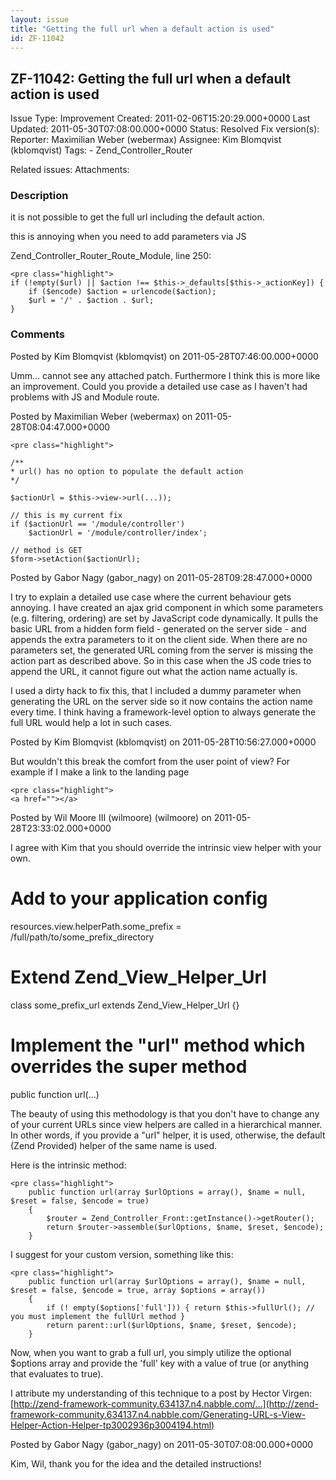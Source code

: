 ```yaml
---
layout: issue
title: "Getting the full url when a default action is used"
id: ZF-11042
---
```


ZF-11042: Getting the full url when a default action is used
------------------------------------------------------------

 Issue Type: Improvement Created: 2011-02-06T15:20:29.000+0000 Last Updated: 2011-05-30T07:08:00.000+0000 Status: Resolved Fix version(s): 
 Reporter:  Maximilian Weber (webermax)  Assignee:  Kim Blomqvist (kblomqvist)  Tags: - Zend\_Controller\_Router
 
 Related issues: 
 Attachments: 
### Description

it is not possible to get the full url including the default action.

this is annoying when you need to add parameters via JS

Zend\_Controller\_Router\_Route\_Module, line 250:

 
    <pre class="highlight">
    if (!empty($url) || $action !== $this->_defaults[$this->_actionKey]) { 
        if ($encode) $action = urlencode($action); 
        $url = '/' . $action . $url; 
    }


 

 

### Comments

Posted by Kim Blomqvist (kblomqvist) on 2011-05-28T07:46:00.000+0000

Umm... cannot see any attached patch. Furthermore I think this is more like an improvement. Could you provide a detailed use case as I haven't had problems with JS and Module route.

 

 

Posted by Maximilian Weber (webermax) on 2011-05-28T08:04:47.000+0000

 
    <pre class="highlight">
    
    /**
    * url() has no option to populate the default action
    */
    
    $actionUrl = $this->view->url(...));
    
    // this is my current fix
    if ($actionUrl == '/module/controller')
        $actionUrl = '/module/controller/index';
    
    // method is GET
    $form->setAction($actionUrl);


 

 

Posted by Gabor Nagy (gabor\_nagy) on 2011-05-28T09:28:47.000+0000

I try to explain a detailed use case where the current behaviour gets annoying. I have created an ajax grid component in which some parameters (e.g. filtering, ordering) are set by JavaScript code dynamically. It pulls the basic URL from a hidden form field - generated on the server side - and appends the extra parameters to it on the client side. When there are no parameters set, the generated URL coming from the server is missing the action part as described above. So in this case when the JS code tries to append the URL, it cannot figure out what the action name actually is.

I used a dirty hack to fix this, that I included a dummy parameter when generating the URL on the server side so it now contains the action name every time. I think having a framework-level option to always generate the full URL would help a lot in such cases.

 

 

Posted by Kim Blomqvist (kblomqvist) on 2011-05-28T10:56:27.000+0000

But wouldn't this break the comfort from the user point of view? For example if I make a link to the landing page

 
    <pre class="highlight">
    <a href=""></a>

 

 

Posted by Wil Moore III (wilmoore) (wilmoore) on 2011-05-28T23:33:02.000+0000

I agree with Kim that you should override the intrinsic view helper with your own.

Add to your application config
==============================

resources.view.helperPath.some\_prefix = /full/path/to/some\_prefix\_directory

Extend Zend\_View\_Helper\_Url
==============================

class some\_prefix\_url extends Zend\_View\_Helper\_Url {}

Implement the "url" method which overrides the super method
===========================================================

public function url(...)

The beauty of using this methodology is that you don't have to change any of your current URLs since view helpers are called in a hierarchical manner. In other words, if you provide a "url" helper, it is used, otherwise, the default (Zend Provided) helper of the same name is used.

Here is the intrinsic method:

 
    <pre class="highlight">
        public function url(array $urlOptions = array(), $name = null, $reset = false, $encode = true)
        {
            $router = Zend_Controller_Front::getInstance()->getRouter();
            return $router->assemble($urlOptions, $name, $reset, $encode);
        }


I suggest for your custom version, something like this:

 
    <pre class="highlight">
        public function url(array $urlOptions = array(), $name = null, $reset = false, $encode = true, array $options = array())
        {
            if (! empty($options['full'])) { return $this->fullUrl(); // you must implement the fullUrl method }
            return parent::url($urlOptions, $name, $reset, $encode);
        }


Now, when you want to grab a full url, you simply utilize the optional $options array and provide the 'full' key with a value of true (or anything that evaluates to true).

I attribute my understanding of this technique to a post by Hector Virgen: [http://zend-framework-community.634137.n4.nabble.com/…](http://zend-framework-community.634137.n4.nabble.com/Generating-URL-s-View-Helper-Action-Helper-tp3002936p3004194.html)

 

 

Posted by Gabor Nagy (gabor\_nagy) on 2011-05-30T07:08:00.000+0000

Kim, Wil, thank you for the idea and the detailed instructions!

 

 